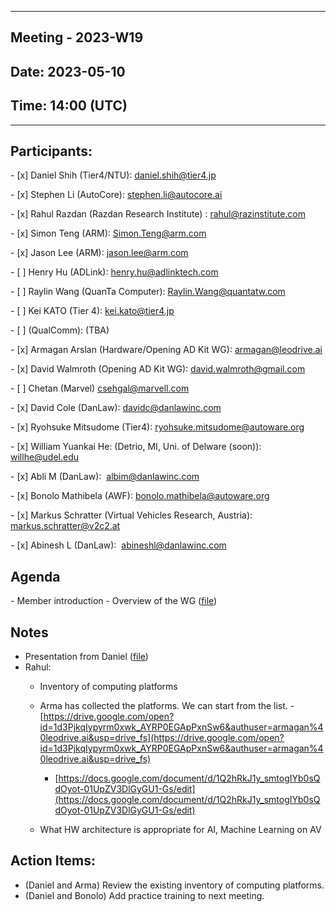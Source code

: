 *** 
## Meeting - 2023-W19
## Date: 2023-05-10
## Time: 14:00 (UTC)
***

## Participants:
- [x] Daniel Shih (Tier4/NTU): daniel.shih@tier4.jp

- [x] Stephen Li (AutoCore): stephen.li@autocore.ai

- [x] Rahul Razdan (Razdan Research Institute) : rahul@razinstitute.com

- [x] Simon Teng (ARM): Simon.Teng@arm.com

- [x] Jason Lee (ARM): jason.lee@arm.com

- [ ] Henry Hu (ADLink): henry.hu@adlinktech.com

- [ ] Raylin Wang (QuanTa Computer): Raylin.Wang@quantatw.com

- [ ] Kei KATO (Tier 4): kei.kato@tier4.jp

- [ ] (QualComm): (TBA)

- [x] Armagan Arslan (Hardware/Opening AD Kit WG): [armagan@leodrive.ai](mailto:armagan@leodrive.ai)

- [x] David Walmroth (Opening AD Kit WG): david.walmroth@gmail.com

- [ ] Chetan (Marvel) csehgal@marvell.com

- [x] David Cole (DanLaw): davidc@danlawinc.com

- [x] Ryohsuke Mitsudome (Tier4): [ryohsuke.mitsudome@autoware.org](mailto:ryohsuke.mitsudome@autoware.org)

- [x] William Yuankai He: (Detrio, MI, Uni. of Delware (soon)): [willhe@udel.edu](mailto:willhe@udel.edu)

- [x] Abli M (DanLaw):  albim@danlawinc.com

- [x] Bonolo Mathibela (AWF): bonolo.mathibela@autoware.org

- [x] Markus Schratter (Virtual Vehicles Research, Austria): markus.schratter@v2c2.at

- [x] Abinesh L (DanLaw):  abineshl@danlawinc.com

## Agenda
- Member introduction
- Overview of the WG ([file](https://docs.google.com/presentation/d/1XZ3EO-ViXuKr5ku5r7czeimYSiIZ3HVN/edit?usp=share_link&ouid=105742989668577611888&rtpof=true&sd=true))

## Notes
- Presentation from Daniel ([file](https://docs.google.com/presentation/d/1XZ3EO-ViXuKr5ku5r7czeimYSiIZ3HVN/edit?usp=share_link&ouid=105742989668577611888&rtpof=true&sd=true))
- Rahul:
	- Inventory of computing platforms
	- Arma has collected the platforms. We can start from the list. 
		-  [https://drive.google.com/open?id=1d3PjkqIypyrm0xwk_AYRP0EGApPxnSw6&authuser=armagan%40leodrive.ai&usp=drive_fs](https://drive.google.com/open?id=1d3PjkqIypyrm0xwk_AYRP0EGApPxnSw6&authuser=armagan%40leodrive.ai&usp=drive_fs)
		-  [https://docs.google.com/document/d/1Q2hRkJ1y_smtogIYb0sQdOyot-01UpZV3DlGyGU1-Gs/edit](https://docs.google.com/document/d/1Q2hRkJ1y_smtogIYb0sQdOyot-01UpZV3DlGyGU1-Gs/edit)

	- What HW architecture is appropriate for AI, Machine Learning on AV
## Action Items:
- (Daniel and Arma) Review the existing inventory of computing platforms.
- (Daniel and Bonolo) Add practice training to next meeting.
